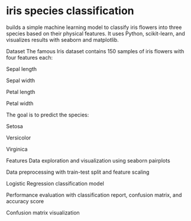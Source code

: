 # iris species classification

builds a simple machine learning model to classify iris flowers into three species based on their physical features. It uses Python, scikit-learn, and visualizes results with seaborn and matplotlib.

Dataset
The famous Iris dataset contains 150 samples of iris flowers with four features each:

Sepal length

Sepal width

Petal length

Petal width

The goal is to predict the species:

Setosa

Versicolor

Virginica

Features
Data exploration and visualization using seaborn pairplots

Data preprocessing with train-test split and feature scaling

Logistic Regression classification model

Performance evaluation with classification report, confusion matrix, and accuracy score

Confusion matrix visualization

